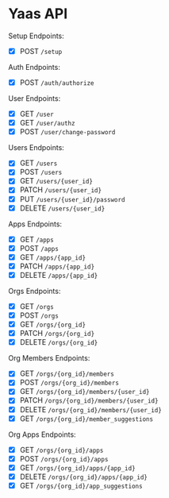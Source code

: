 # Yaas API

Setup Endpoints:
- [x] POST `/setup`

Auth Endpoints:
- [x] POST `/auth/authorize`

User Endpoints:
- [x] GET `/user`
- [x] GET `/user/authz`
- [x] POST `/user/change-password`

Users Endpoints:
- [x] GET `/users`
- [x] POST `/users`
- [x] GET `/users/{user_id}`
- [x] PATCH `/users/{user_id}`
- [x] PUT `/users/{user_id}/password`
- [x] DELETE `/users/{user_id}`

Apps Endpoints:
- [x] GET `/apps`
- [x] POST `/apps`
- [x] GET `/apps/{app_id}`
- [x] PATCH `/apps/{app_id}`
- [x] DELETE `/apps/{app_id}`

Orgs Endpoints:
- [x] GET `/orgs`
- [x] POST `/orgs`
- [x] GET `/orgs/{org_id}`
- [x] PATCH `/orgs/{org_id}`
- [x] DELETE `/orgs/{org_id}`

Org Members Endpoints:
- [x] GET `/orgs/{org_id}/members`
- [x] POST `/orgs/{org_id}/members`
- [x] GET `/orgs/{org_id}/members/{user_id}`
- [x] PATCH `/orgs/{org_id}/members/{user_id}`
- [x] DELETE `/orgs/{org_id}/members/{user_id}`
- [x] GET `/orgs/{org_id}/member_suggestions`

Org Apps Endpoints:
- [x] GET `/orgs/{org_id}/apps`
- [x] POST `/orgs/{org_id}/apps`
- [x] GET `/orgs/{org_id}/apps/{app_id}`
- [x] DELETE `/orgs/{org_id}/apps/{app_id}`
- [x] GET `/orgs/{org_id}/app_suggestions`
